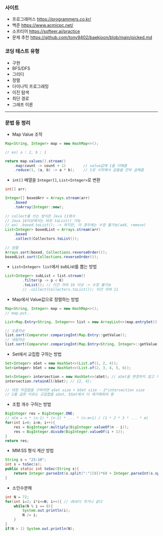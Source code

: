 ### 사이트

- 프로그래머스 https://programmers.co.kr/
- 백준 https://www.acmicpc.net/
- 소프티어 https://softeer.ai/practice
- 문제 추천 https://github.com/tony9402/baekjoon/blob/main/picked.md

### 코딩 테스트 유형

- 구현
- BFS/DFS
- 그리디
- 정렬
- 다이나믹 프로그래밍
- 이진 탐색
- 최단 경로
- 그래프 이론
---
### 문법 등 정리

- Map Value 조작
```java
Map<String, Integer> map = new HashMap<>();

// ex) a : 2, b : 1

return map.values().stream()
    .map(count -> count + 1)        // value값에 1을 더해줌
    .reduce(1, (a, b) -> a * b);    // 1로 시작해서 값들을 전부 곱해줌
```
- `int[]` 배열을 `Integer[]`, `List<Integer>`로 변환
```java
int[] arr;

Integer[] boxedArr = Arrays.stream(arr)
    .boxed
    .toArray(Integer::new);
    
// collect를 쓰는 방식은 Java 11에서
// Java 16이상에서는 바로 toList() 가능
// ex) .boxed.toList(); -> 하지만, 이 경우에는 수정 불가능(add, remove)
List<Integer> boxedList = Arrays.stream(arr)
    .boxed
    .collect(Collectors.toList());
    
// 정렬
Arrays.sort(boxed, Collections.reverseOrder());
boxedList.sort(Collections.reverseOrder());
```

- `List<Integer> list`에서 subList를 뽑는 방법
```java
List<Integer> subList = list.stream()
        .filter(p -> p < K)
        .toList(); // 이건 자바 16 이상 -> 수정 불가능
        // .collect(Collectors.toList()); 이건 자바 11
```

- Map에서 Value값으로 정렬하는 방법
```java
Map<String, Integer> map = new HashMap<>();
// map.put..

List<Map.Entry<String, Integer>> list = new ArrayList<>(map.entrySet());

// 오름차순
list.sort(Comparator.comparingInt(Map.Entry::getValue));
// 내림차순
list.sort(Comparator.comparingInt(Map.Entry<String, Integer>::getValue).reversed();
```
- Set에서 교집합 구하는 방법
```java
Set<Integer> aSet = new HashSet<>(List.of(1, 2, 4));
Set<integer> bSet = new HashSet<>(List.of(2, 3, 4, 5, 6));

Set<Integer> intersection = new HashSet<>(aSet); // aSet을 변경하지 않고 복사해서 사용
intersection.retainAll(bSet); // {2, 4};

// 대칭 차집합을 구하려면 aSet size + bSet size - 2*intersection size
// 2를 곱한 이유는 교집합을 aSet, bSet에서 다 제거해줘야 함
```
- 조합 개수 구하는 방법
```java
BigInteger res = BigInteger.ONE;
// nCm = n * (n-1) * (n-2) * ... * (n-m+1) / (1 * 2 * 3 * ... * m)
for(int i=0; i<m; i++){
    res = BigInteger.multiply(BigInteger.valueOf(n - i));
    res = BigInteger.divide(BigInteger.valueOf(i + 1));
}
return res;
```
- MM:SS 형식 계산 방법
```java
String s = "23:10";
int s = toSec(s);
public static int toSec(String s){
    return Integer.parseInt(s.split(":")[0])*60 + Integer.parseInt(s.split(":")[1]);
}
```
- 소인수분해
```java
int N = 72;
for(int i=2; i*i<=N; i++){ // √N보다 작거나 같다
    while(N % i == 0){
        System.out.println(i);
        N /= i;
    }    
}
if(N > 1) System.out.println(N);
```

